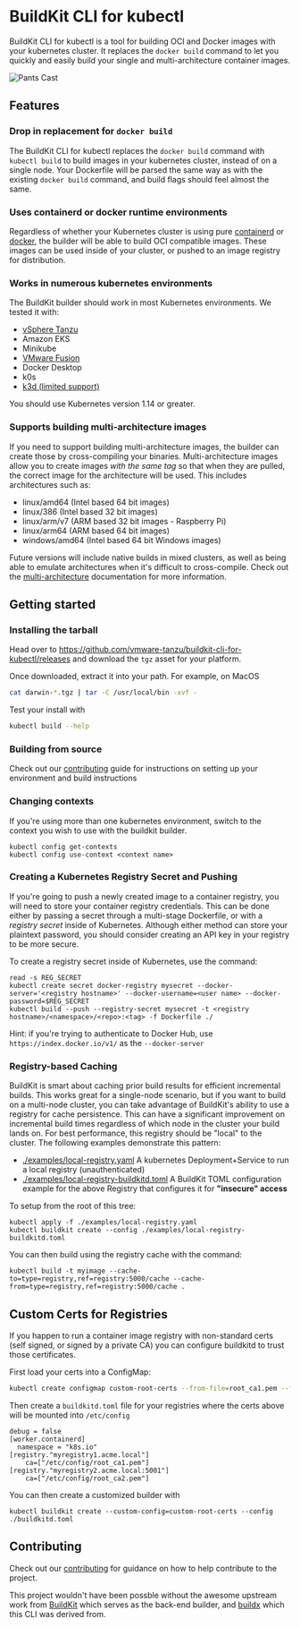 # BuildKit CLI for kubectl

BuildKit CLI for kubectl is a tool for building OCI and Docker images with your kubernetes cluster.
It replaces the `docker build` command to let you quickly and easily build your single and
multi-architecture container images.

![Pants Cast](./docs/pants-cast.svg)

## Features

### Drop in replacement for `docker build`

The BuildKit CLI for kubectl replaces the `docker build` command with `kubectl build` to build
images in your kubernetes cluster, instead of on a single node. Your Dockerfile will be parsed
the same way as with the existing `docker build` command, and build flags should feel almost
the same.

### Uses containerd or docker runtime environments

Regardless of whether your Kubernetes cluster is using pure [containerd](https://containerd.io) or
[docker](https://docker.com), the builder will be able to build OCI compatible images. These
images can be used inside of your cluster, or pushed to an image registry for distribution.

### Works in numerous kubernetes environments

The BuildKit builder should work in most Kubernetes environments. We tested it with:

  * [vSphere Tanzu](./docs/installing.md#vmware-vsphere-tanzu)
  * Amazon EKS
  * Minikube
  * [VMware Fusion](./docs/installing.md#vmware-fusion)
  * Docker Desktop
  * k0s
  * [k3d (limited support)](./docs/installing.md#k3d)

You should use Kubernetes version 1.14 or greater.


### Supports building multi-architecture images

If you need to support building multi-architecture images, the builder can create those by
cross-compiling your binaries. Multi-architecture images allow you to create images _with the same tag_
so that when they are pulled, the correct image for the architecture will be used. This includes
architectures such as:

 * linux/amd64 (Intel based 64 bit images)
 * linux/386 (Intel based 32 bit images)
 * linux/arm/v7 (ARM based 32 bit images - Raspberry Pi)
 * linux/arm64 (ARM based 64 bit images)
 * windows/amd64 (Intel based 64 bit Windows images)

Future versions will include native builds in mixed clusters, as well as being able to
emulate architectures when it's difficult to cross-compile. Check out the [multi-architecture](./docs/multiarch.md)
documentation for more information.

## Getting started

### Installing the tarball

Head over to https://github.com/vmware-tanzu/buildkit-cli-for-kubectl/releases and download the `tgz` asset for your platform.

Once downloaded, extract it into your path.  For example, on MacOS
```sh
cat darwin-*.tgz | tar -C /usr/local/bin -xvf -
```

Test your install with
```sh
kubectl build --help
```

### Building from source

Check out our [contributing](./CONTRIBUTING.md) guide for instructions on setting up your environment and build instructions

### Changing contexts

If you're using more than one kubernetes environment, switch to the context you wish to use with
the buildkit builder.

```
kubectl config get-contexts
kubectl config use-context <context name>
```

### Creating a Kubernetes Registry Secret and Pushing

If you're going to push a newly created image to a container registry, you will need to store your
container registry credentials. This can be done either by passing a secret through a multi-stage
Dockerfile, or with a *registry secret* inside of Kubernetes.  Although either method can store your
plaintext password, you should consider creating an API key in your registry to be more secure.

To create a registry secret inside of Kubernetes, use the command:

```
read -s REG_SECRET
kubectl create secret docker-registry mysecret --docker-server='<registry hostname>' --docker-username=<user name> --docker-password=$REG_SECRET
kubectl build --push --registry-secret mysecret -t <registry hostname>/<namespace>/<repo>:<tag> -f Dockerfile ./
```

Hint: if you're trying to authenticate to Docker Hub, use `https://index.docker.io/v1/` as the `--docker-server`

### Registry-based Caching

BuildKit is smart about caching prior build results for efficient incremental
builds.  This works great for a single-node scenario, but if you want to build
on a multi-node cluster, you can take advantage of BuildKit's ability to use a
registry for cache persistence.  This can have a significant improvement on
incremental build times regardless of which node in the cluster your build lands
on.  For best performance, this registry should be "local" to the cluster.  The
following examples demonstrate this pattern:

* [./examples/local-registry.yaml](./examples/local-registry.yaml) A kubernetes Deployment+Service to run a local registry (unauthenticated)
* [./examples/local-registry-buildkitd.toml](./examples/local-registry-buildkitd.toml) A BuildKit TOML configuration example for the above Registry that configures it for **"insecure" access**

To setup from the root of this tree:
```
kubectl apply -f ./examples/local-registry.yaml
kubectl buildkit create --config ./examples/local-registry-buildkitd.toml
```

You can then build using the registry cache with the command:
```
kubectl build -t myimage --cache-to=type=registry,ref=registry:5000/cache --cache-from=type=registry,ref=registry:5000/cache .
```

## Custom Certs for Registries

If you happen to run a container image registry with non-standard certs (self signed, or signed by a private CA)
you can configure buildkitd to trust those certificates.

First load your certs into a ConfigMap:
```sh
kubectl create configmap custom-root-certs --from-file=root_ca1.pem --from-file=root_ca2.pem
```

Then create a `buildkitd.toml` file for your registries where the certs above will be mounted into `/etc/config`
```
debug = false
[worker.containerd]
  namespace = "k8s.io"
[registry."myregistry1.acme.local"]
    ca=["/etc/config/root_ca1.pem"]
[registry."myregistry2.acme.local:5001"]
    ca=["/etc/config/root_ca2.pem"]
```

You can then create a customized builder with
```
kubectl buildkit create --custom-config=custom-root-certs --config ./buildkitd.toml
```

## Contributing

Check out our [contributing](./CONTRIBUTING.md) for guidance on how to help contribute to the project.

This project wouldn't have been possble without the awesome upstream work from [BuildKit](https://github.com/moby/buildkit) which serves as the back-end builder, and [buildx](https://github.com/docker/buildx) which this CLI was derived from.